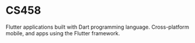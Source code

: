# CS458
Flutter applications built with Dart programming language. Cross-platform mobile, and apps using the Flutter framework.
